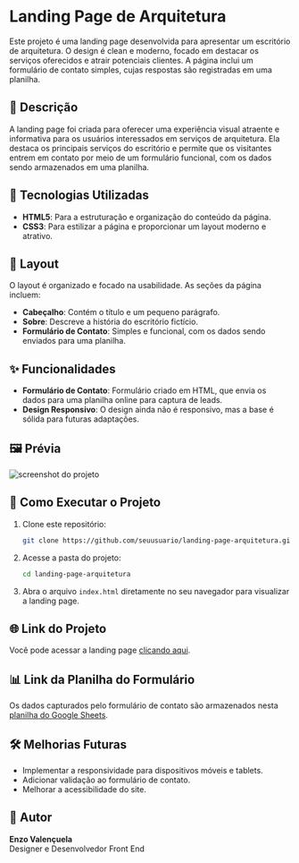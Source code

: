 # Landing Page de Arquitetura

Este projeto é uma landing page desenvolvida para apresentar um escritório de arquitetura. O design é clean e moderno, focado em destacar os serviços oferecidos e atrair potenciais clientes. A página inclui um formulário de contato simples, cujas respostas são registradas em uma planilha.

## 📄 Descrição

A landing page foi criada para oferecer uma experiência visual atraente e informativa para os usuários interessados em serviços de arquitetura. Ela destaca os principais serviços do escritório e permite que os visitantes entrem em contato por meio de um formulário funcional, com os dados sendo armazenados em uma planilha.

## 🔧 Tecnologias Utilizadas

- **HTML5**: Para a estruturação e organização do conteúdo da página.
- **CSS3**: Para estilizar a página e proporcionar um layout moderno e atrativo.

## 🎨 Layout

O layout é organizado e focado na usabilidade. As seções da página incluem:

- **Cabeçalho**: Contém o título e um pequeno parágrafo.
- **Sobre**: Descreve a história do escritório fictício.
- **Formulário de Contato**: Simples e funcional, com os dados sendo enviados para uma planilha.

## ✨ Funcionalidades

- **Formulário de Contato**: Formulário criado em HTML, que envia os dados para uma planilha online para captura de leads.
- **Design Responsivo**: O design ainda não é responsivo, mas a base é sólida para futuras adaptações.

## 🖼️ Prévia

![screenshot do projeto](https://github.com/user-attachments/assets/89086acb-7320-4bf7-a2ce-b4a25981c6c6)

## 🚀 Como Executar o Projeto

1. Clone este repositório:
   ```bash
   git clone https://github.com/seuusuario/landing-page-arquitetura.git
   ```

2. Acesse a pasta do projeto:
   ```bash
   cd landing-page-arquitetura
   ```

3. Abra o arquivo `index.html` diretamente no seu navegador para visualizar a landing page.

## 🌐 Link do Projeto

Você pode acessar a landing page [clicando aqui](https://arquitetura-landing.netlify.app).

## 📊 Link da Planilha do Formulário

Os dados capturados pelo formulário de contato são armazenados nesta [planilha do Google Sheets](https://docs.google.com/spreadsheets/d/13vm2BYYFdqmwYxb6Ik4v-WDuVExYPUdd8d67tY7Vhgc/edit?gid=0#gid=0).

## 🛠️ Melhorias Futuras

- Implementar a responsividade para dispositivos móveis e tablets.
- Adicionar validação ao formulário de contato.
- Melhorar a acessibilidade do site.

## 💼 Autor

**Enzo Valençuela**  
Designer e Desenvolvedor Front End
